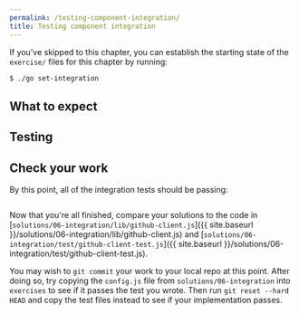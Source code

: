 ```yaml
---
permalink: /testing-component-integration/
title: Testing component integration
---
```

If you've skipped to this chapter, you can establish the starting state of the
`exercise/` files for this chapter by running:

```sh
$ ./go set-integration
```

## What to expect

## Testing

## Check your work

By this point, all of the integration tests should be passing:

```sh
```

Now that you're all finished, compare your solutions to the code in
[`solutions/06-integration/lib/github-client.js`]({{ site.baseurl }}/solutions/06-integration/lib/github-client.js)
and
[`solutions/06-integration/test/github-client-test.js`]({{ site.baseurl }}/solutions/06-integration/test/github-client-test.js).

You may wish to `git commit` your work to your local repo at this point. After
doing so, try copying the `config.js` file from `solutions/06-integration`
into `exercises` to see if it passes the test you wrote. Then run `git reset
--hard HEAD` and copy the test files instead to see if your implementation
passes.
